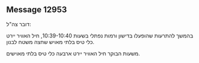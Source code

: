 ## Message 12953

דובר צה"ל:

בהמשך להתרעות שהופעלו בדישון ורמות נפתלי בשעות 10:39-10:40, חיל האוויר יירט כלי טיס בלתי מאויש שחצה משטח לבנון.

משעות הבוקר חיל האוויר יירט ארבעה כלי טיס בלתי מאוישים.


